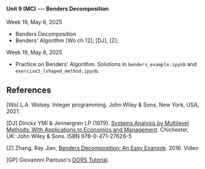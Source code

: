 #### Unit 9 (MC) --- Benders Decomposition

Week 19, May 6, 2025

- Benders Decomposition
- Benders' Algorithm [Wo ch 12]; [DJ]; [Z];

Week 19, May 8, 2025

- Practice on Benders' Algorithm. Solutions in `benders_example.ipynb` and `exercise3_lshaped_method.ipynb`.

## References

[Wo] L.A. Wolsey. Integer programming. John Wiley & Sons, New York, USA, 2021.

[DJ] Dirickx YMI & Jennergren LP (1979). [Systems Analysis by
  Multilevel Methods: With Applications to Economics and
  Management](http://pure.iiasa.ac.at/id/eprint/1017/1/XB-79-106.pdf). Chichester,
  UK: John Wiley & Sons. ISBN 978-0-471-27626-5

[Z] Zhang, Ray Jian, [Benders Decomposition: An Easy Example](https://youtu.be/vQzpydNOWDY). 2016. Video

[GP] Giovannni Pantuso's [DORS Tutorial](https://pantuso.sites.ku.dk/talks/).
